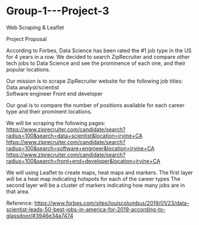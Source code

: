 # Group-1---Project-3
Web Scraping &amp; Leaflet

Project Proposal

According to Forbes, Data Science has been rated the #1 job type in the US for 4 years in a row. We decided to search ZipRecruiter and compare other tech jobs to Data Science and see the prominence of each one, and their popular locations.

Our mission is to scrape ZipRecruiter website for the following job titles: 
Data analyst/scientist  
Software engineer 
Front end developer 

Our goal is to compare the number of positions available for each career type and their prominent locations. 

We will be scraping the following pages:
https://www.ziprecruiter.com/candidate/search?radius=100&search=data+scientist&location=irvine+CA
https://www.ziprecruiter.com/candidate/search?radius=100&search=software+engineer&location=irvine+CA
https://www.ziprecruiter.com/candidate/search?radius=100&search=front+end+developer&location=irvine+CA

We will using Leaflet to create maps, heat maps and markers. 
The first layer will be a heat map indicating hotspots for each of the career types
The second layer will be a cluster of markers indicating how many jobs are in that area. 


Reference: https://www.forbes.com/sites/louiscolumbus/2019/01/23/data-scientist-leads-50-best-jobs-in-america-for-2019-according-to-glassdoor/#3946e34a7474
